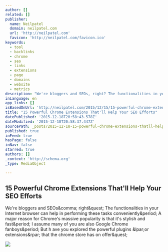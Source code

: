```yaml
---
author: []
related: []
publisher:
  name: Neilpatel
  domain: neilpatel.com
  url: 'http://neilpatel.com'
  favicon: 'http://neilpatel.com/favicon.ico'
keywords:
  - tool
  - backlinks
  - chrome
  - seo
  - links
  - extensions
  - page
  - domains
  - website
  - metrics
description: "We're bloggers and SEOs, right? The functionalities in your Internet browser can help in performing these tasks conveniently. A major reason for Chrome's massive popularity is that it's stylish and fast. I assume many of you are also Google Chrome fanboys. But h ave you explored the powerful plugins (or extensions) that the chrome store has on offer?"
inLanguage: en
app_links: []
isBasedOnUrl: 'http://neilpatel.com/2015/12/15/15-powerful-chrome-extensions-thatll-help-your-seo-efforts/?utm_source=email&utm_medium=email&utm_campaign=email'
title: "15 Powerful Chrome Extensions That'll Help Your SEO Efforts"
datePublished: '2015-12-18T20:58:43.578Z'
dateModified: '2015-12-18T20:58:37.447Z'
sourcePath: _posts/2015-12-18-15-powerful-chrome-extensions-thatll-help-your-seo-efforts.md
published: true
inFeed: true
hasPage: false
inNav: false
starred: true
authors: []
_context: 'http://schema.org'
_type: MediaObject

---
```

<article style=""><h1>15 Powerful Chrome Extensions That'll Help Your SEO Efforts</h1><p>We're bloggers and SEOs&amp;comma; right&amp;quest; The functionalities in your Internet browser can help in performing these tasks conveniently&amp;period; A major reason for Chrome's massive popularity is that it's stylish and fast&amp;period; I assume many of you are also Google Chrome fanboys&amp;period; But h ave you explored the powerful plugins &amp;lpar;or extensions&amp;rpar; that the chrome store has on offer&amp;quest;</p><img src="http://72gpf1za5iq428ekh3r7qjc1.wpengine.netdna-cdn.com/wp-content/uploads/2015/12/image356.png" /></article>